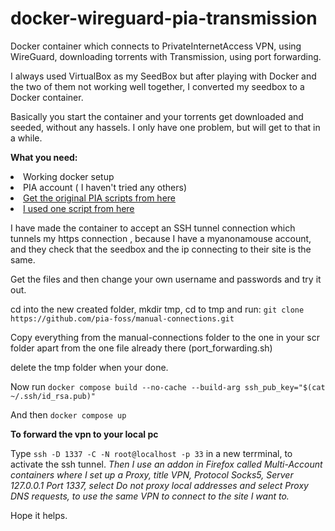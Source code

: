 # docker-wireguard-pia-transmission
Docker container which connects to PrivateInternetAccess VPN, using WireGuard, downloading torrents with Transmission, using port forwarding.

I always used VirtualBox as my SeedBox but after playing with Docker and the two of them not working well together, I converted my seedbox to a Docker container.

Basically you start the container and your torrents get downloaded and seeded, without any hassels.
I only have one problem, but will get to that in a while.

<B>What you need:</B>
<li>Working docker setup
<li>PIA account ( I haven't tried any others)
<li><a href="https://github.com/pia-foss/manual-connections">Get the original PIA scripts from here</a>
<li><a href="https://github.com/silvinux/transmission-alpine">I used one script from here</a>
<p>
I have made the container to accept an SSH tunnel connection which tunnels my https connection , because I have a myanonamouse account, and they check that the seedbox and the ip connecting to their site is the same.

Get the files and then change your own username and passwords and try it out.
<p>
<p>cd into the new created folder, mkdir tmp, cd to tmp and run:
<code>git clone https://github.com/pia-foss/manual-connections.git</code>
<p>Copy everything from the manual-connections folder to the one in your scr folder apart from the one file already there (port_forwarding.sh)
<p> delete the tmp folder when your done.
<p>
<p>Now run <code>docker compose build --no-cache --build-arg ssh_pub_key="$(cat ~/.ssh/id_rsa.pub)"</code>
<p>And then <code>docker compose up</code>

<B>To forward the vpn to your local pc</B>
<p>Type <code>ssh -D 1337 -C -N root@localhost -p 33</code> in a new terrminal, to activate the ssh tunnel.
<i>Then I use an addon in Firefox called Multi-Account containers where I set up a Proxy, title VPN, Protocol Socks5, Server 127.0.0.1 Port 1337, select Do not proxy local addresses and select Proxy DNS requests, to use the same VPN to connect to the site I want to.</i>
<p>
Hope it helps.

